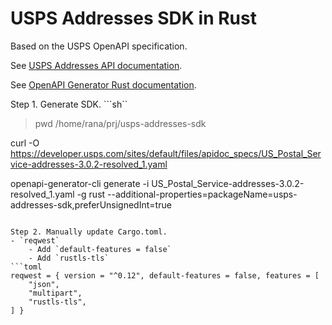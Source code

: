 # USPS Addresses SDK in Rust

Based on the USPS OpenAPI specification. 

See [USPS Addresses API documentation](https://developer.usps.com/api/93).

See [OpenAPI Generator Rust documentation](https://openapi-generator.tech/docs/generators/rust/).


Step 1. Generate SDK.
```sh``
> pwd
/home/rana/prj/usps-addresses-sdk

curl -O https://developer.usps.com/sites/default/files/apidoc_specs/US_Postal_Service-addresses-3.0.2-resolved_1.yaml

openapi-generator-cli generate -i US_Postal_Service-addresses-3.0.2-resolved_1.yaml -g rust --additional-properties=packageName=usps-addresses-sdk,preferUnsignedInt=true
```

Step 2. Manually update Cargo.toml.
- `reqwest`
    - Add `default-features = false`
    - Add `rustls-tls`
```toml
reqwest = { version = "^0.12", default-features = false, features = [
    "json",
    "multipart",
    "rustls-tls",
] }
```